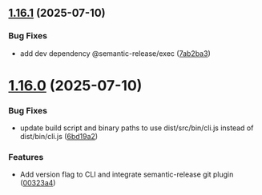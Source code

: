 ## [1.16.1](https://github.com/lad-tech/nsc-fast-install/compare/v1.16.0...v1.16.1) (2025-07-10)


### Bug Fixes

* add dev dependency @semantic-release/exec ([7ab2ba3](https://github.com/lad-tech/nsc-fast-install/commit/7ab2ba32edc9807dea61645bdbc137f78712e347))

# [1.16.0](https://github.com/lad-tech/nsc-fast-install/compare/v1.15.4...v1.16.0) (2025-07-10)


### Bug Fixes

* update build script and binary paths to use dist/src/bin/cli.js instead of dist/bin/cli.js ([6bd19a2](https://github.com/lad-tech/nsc-fast-install/commit/6bd19a27c870b034bb7ea3c8f31f498411f3a53a))


### Features

* Add version flag to CLI and integrate semantic-release git plugin ([00323a4](https://github.com/lad-tech/nsc-fast-install/commit/00323a4e558e6b5eef2e8d20d81c48cda4423a6b))
